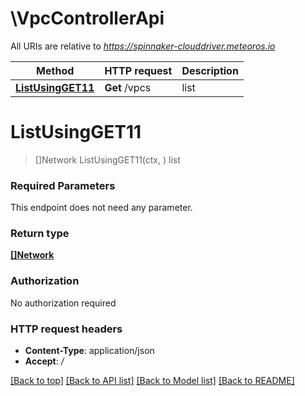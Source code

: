# \VpcControllerApi

All URIs are relative to *https://spinnaker-clouddriver.meteoros.io*

Method | HTTP request | Description
------------- | ------------- | -------------
[**ListUsingGET11**](VpcControllerApi.md#ListUsingGET11) | **Get** /vpcs | list


# **ListUsingGET11**
> []Network ListUsingGET11(ctx, )
list

### Required Parameters
This endpoint does not need any parameter.

### Return type

[**[]Network**](Network.md)

### Authorization

No authorization required

### HTTP request headers

 - **Content-Type**: application/json
 - **Accept**: */*

[[Back to top]](#) [[Back to API list]](../README.md#documentation-for-api-endpoints) [[Back to Model list]](../README.md#documentation-for-models) [[Back to README]](../README.md)

